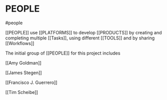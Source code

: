 # PEOPLE 
 #people

[[PEOPLE]] use [[PLATFORMS]] to develop [[PRODUCTS]] by creating and completing multiple [[Tasks]], using different [[TOOLS]] and by sharing [[Workflows]]

The initial group of [[PEOPLE]] for this project includes 

[[Amy Goldman]]

[[James Stegen]]

[[Francisco J. Guerrero]]

[[Tim Scheibe]]








 
